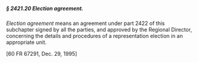 ##### § 2421.20 Election agreement. #####

*Election agreement* means an agreement under part 2422 of this subchapter signed by all the parties, and approved by the Regional Director, concerning the details and procedures of a representation election in an appropriate unit.

[60 FR 67291, Dec. 29, 1995]